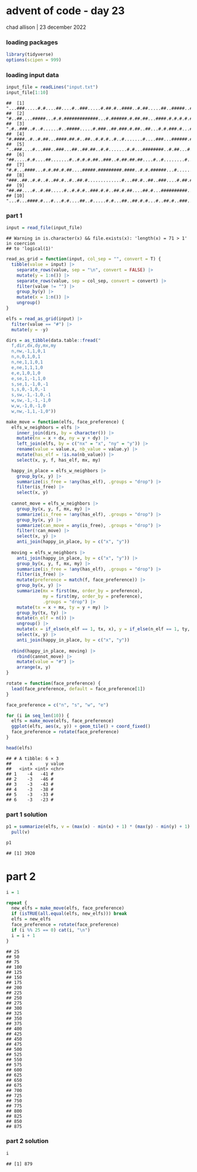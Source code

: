 advent of code - day 23
================
chad allison \| 23 december 2022

### loading packages

``` r
library(tidyverse)
options(scipen = 999)
```

### loading input data

``` r
input_file = readLines("input.txt")
input_file[1:10]
```

    ##  [1] "...###.....#.#....##....#..###.....#.##.#..####..#.##.....##..#####..##"
    ##  [2] "#..##....#####...#.#.#############...#.######.#.##.##...####.#.#.#.#.##"
    ##  [3] ".#..###..#..#......#..#####.....#.###..##.###.#.##..##...#.#.###.#...##"
    ##  [4] "#.####..#..#.##...####.##.#..##..#.#.#..#..#.......#....###...######.##"
    ##  [5] "..###....#...###..###...##..##.##..#.#.......#.#...########..#.##...#.#"
    ##  [6] "##.....#.#....##.......#..#.#.#.##..###..#.##.##.##....#..#........#..."
    ##  [7] "#.#...####...#.#.##.#.##....#####.#########.####..#.#.######...#......."
    ##  [8] "###..##..#.#..#..##.#..#..##.#.............#...##.#..##..###....#.##.#."
    ##  [9] "##.##....#..#.##.....#..#.#.#..###.#.#..##.#.##....##.#...##########..."
    ## [10] "...#...####.#...#...#.#....##..#.....#.#...##..##.#.#...#..##.#..###..#"

### part 1

``` r
input = read_file(input_file)
```

    ## Warning in is.character(x) && file.exists(x): 'length(x) = 71 > 1' in coercion
    ## to 'logical(1)'

``` r
read_as_grid = function(input, col_sep = "", convert = T) {
  tibble(value = input) |>
    separate_rows(value, sep = "\n", convert = FALSE) |>
    mutate(y = 1:n()) |>
    separate_rows(value, sep = col_sep, convert = convert) |>
    filter(value != "") |>
    group_by(y) |>
    mutate(x = 1:n()) |>
    ungroup()
}

elfs = read_as_grid(input) |>
  filter(value == "#") |>
  mutate(y = -y)

dirs = as_tibble(data.table::fread("
  f,dir,dx,dy,mx,my
  n,nw,-1,1,0,1
  n,n,0,1,0,1
  n,ne,1,1,0,1
  e,ne,1,1,1,0
  e,e,1,0,1,0
  e,se,1,-1,1,0
  s,se,1,-1,0,-1
  s,s,0,-1,0,-1
  s,sw,-1,-1,0,-1
  w,sw,-1,-1,-1,0
  w,w,-1,0,-1,0
  w,nw,-1,1,-1,0"))

make_move = function(elfs, face_preference) {
  elfs_w_neighbors = elfs |>
    inner_join(dirs, by = character()) |>
    mutate(nx = x + dx, ny = y + dy) |>
    left_join(elfs, by = c("nx" = "x", "ny" = "y")) |>
    rename(value = value.x, nb_value = value.y) |>
    mutate(has_elf = !is.na(nb_value)) |>
    select(x, y, f, has_elf, mx, my)

  happy_in_place = elfs_w_neighbors |>
    group_by(x, y) |>
    summarize(is_free = !any(has_elf), .groups = "drop") |>
    filter(is_free) |>
    select(x, y)
  
  cannot_move = elfs_w_neighbors |>
    group_by(x, y, f, mx, my) |>
    summarize(is_free = !any(has_elf), .groups = "drop") |>
    group_by(x, y) |>
    summarize(can_move = any(is_free), .groups = "drop") |>
    filter(!can_move) |>
    select(x, y) |>
    anti_join(happy_in_place, by = c("x", "y"))
  
  moving = elfs_w_neighbors |>
    anti_join(happy_in_place, by = c("x", "y")) |>
    group_by(x, y, f, mx, my) |>
    summarize(is_free = !any(has_elf), .groups = "drop") |>
    filter(is_free) |>
    mutate(preference = match(f, face_preference)) |>
    group_by(x, y) |>
    summarize(mx = first(mx, order_by = preference),
              my = first(my, order_by = preference),
              .groups = "drop") |>
    mutate(tx = x + mx, ty = y + my) |>
    group_by(tx, ty) |>
    mutate(n_elf = n()) |>
    ungroup() |>
    mutate(x = if_else(n_elf == 1, tx, x), y = if_else(n_elf == 1, ty, y)) |>
    select(x, y) |>
    anti_join(happy_in_place, by = c("x", "y"))
  
  rbind(happy_in_place, moving) |>
    rbind(cannot_move) |>
    mutate(value = "#") |>
    arrange(x, y)
}

rotate = function(face_preference) {
  lead(face_preference, default = face_preference[1])
}

face_preference = c("n", "s", "w", "e")

for (i in seq_len(10)) {
  elfs = make_move(elfs, face_preference)
  ggplot(elfs, aes(x, y)) + geom_tile() + coord_fixed()
  face_preference = rotate(face_preference)
}

head(elfs)
```

    ## # A tibble: 6 × 3
    ##       x     y value
    ##   <int> <int> <chr>
    ## 1    -4   -41 #    
    ## 2    -3   -46 #    
    ## 3    -3   -43 #    
    ## 4    -3   -38 #    
    ## 5    -3   -33 #    
    ## 6    -3   -23 #

### part 1 solution

``` r
p1 = summarize(elfs, v = (max(x) - min(x) + 1) * (max(y) - min(y) + 1) - nrow(elfs)) |>
  pull(v)

p1
```

    ## [1] 3920

# part 2

``` r
i = 1

repeat {
  new_elfs = make_move(elfs, face_preference)
  if (isTRUE(all.equal(elfs, new_elfs))) break
  elfs = new_elfs
  face_preference = rotate(face_preference)
  if (i %% 25 == 0) cat(i, "\n")
  i = i + 1
}
```

    ## 25 
    ## 50 
    ## 75 
    ## 100 
    ## 125 
    ## 150 
    ## 175 
    ## 200 
    ## 225 
    ## 250 
    ## 275 
    ## 300 
    ## 325 
    ## 350 
    ## 375 
    ## 400 
    ## 425 
    ## 450 
    ## 475 
    ## 500 
    ## 525 
    ## 550 
    ## 575 
    ## 600 
    ## 625 
    ## 650 
    ## 675 
    ## 700 
    ## 725 
    ## 750 
    ## 775 
    ## 800 
    ## 825 
    ## 850 
    ## 875

### part 2 solution

``` r
i
```

    ## [1] 879
